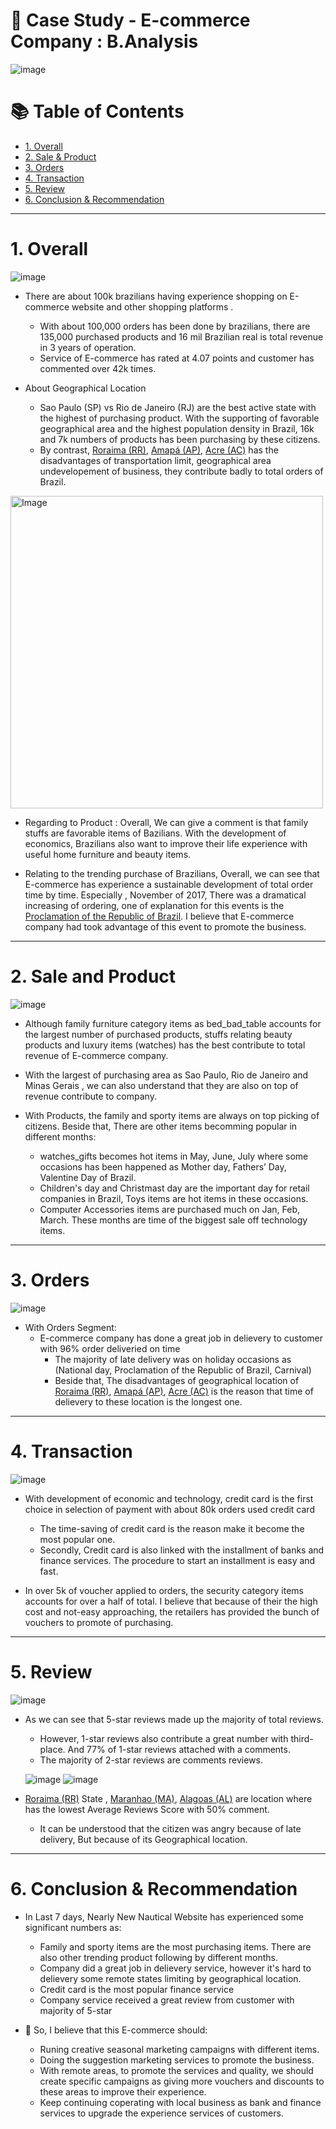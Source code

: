 # 🛒 Case Study - E-commerce Company : B.Analysis

![image](https://user-images.githubusercontent.com/101379141/202636791-a5d3ea55-74b8-4444-9f8f-618cbff68013.png)


# :books: Table of Contents <!-- omit in toc -->

- [1. Overall](#1-overall)
- [2. Sale & Product](#2-sale-and-product)
- [3. Orders](#3-orders)
- [4. Transaction](#4-transaction)
- [5. Review](#5-review)
- [6. Conclusion & Recommendation](#6-conclusion--recommendation)

---

# 1. Overall 

![image](https://user-images.githubusercontent.com/101379141/202949850-2abec1b3-48be-44e8-ae14-f5d2543fb51e.png)

- There are about 100k brazilians having experience shopping on E-commerce website and other shopping platforms .
  - With about 100,000 orders has been done by brazilians, there are 135,000 purchased products and 16 mil Brazilian real is total revenue in 3 years of operation.
  - Service of E-commerce has rated at 4.07 points and customer has commented over 42k times.

- About Geographical Location
  - Sao Paulo (SP) vs Rio de Janeiro (RJ) are the best active state with the highest of purchasing product. With the supporting of favorable geographical area and the highest population density in Brazil, 16k and  7k numbers of products has been purchasing by these citizens. 
  - By contrast, [Roraima (RR)](https://en.wikipedia.org/wiki/Roraima),  [Amapá (AP)](https://en.wikipedia.org/wiki/Amap%C3%A1), [Acre (AC)](https://en.wikipedia.org/wiki/Acre_(state)) has the disadvantages of transportation limit, geographical area undevelopement of business, they contribute badly to total orders of Brazil. 

<img src="https://user-images.githubusercontent.com/101379141/202946224-7a76252d-4a8a-4091-a0b4-3c97f7f89ee0.png" alt="Image" width="500" height="500">


- Regarding to Product : Overall, We can give a comment is that family stuffs are favorable items of Bazilians. With the development of economics, Brazilians also want to improve their life experience with useful home furniture and beauty items.

- Relating to the trending purchase of Brazilians, Overall, we can see that E-commerce has experience a sustainable development of total order time by time. Especially , November of 2017, There was a dramatical increasing of ordering, one of explanation for this events is the [Proclamation of the Republic of Brazil](https://en.wikipedia.org/wiki/Proclamation_of_the_Republic_(Brazil)). I believe that E-commerce company had took advantage of this event to promote the business. 

---

# 2. Sale and Product

![image](https://user-images.githubusercontent.com/101379141/202952679-2ebc44b9-5b08-4ea0-8695-f78631a77ba7.png)

- Although family furniture category items as bed_bad_table accounts for the largest number of purchased products, stuffs relating beauty products and luxury items (watches) has the best contribute to total revenue of E-commerce company.

- With the largest of purchasing area as Sao Paulo, Rio de Janeiro and Minas Gerais , we can also understand that they are also on top of revenue contribute to company.

- With Products, the family and sporty items are always on top picking of citizens. Beside that, There are other items becomming popular in different months:
  - watches_gifts becomes hot items in May, June, July where some occasions has been happened as Mother day, Fathers’ Day, Valentine Day of Brazil. 
  - Children's day and Christmast day are the important day for retail companies in Brazil, Toys items are hot items in these occasions.
  - Computer Accessories items are purchased much on Jan, Feb, March. These months are time of the biggest sale off technology items.

---

# 3. Orders

![image](https://user-images.githubusercontent.com/101379141/202964959-d0d17818-d914-4ebb-9d62-f8b25425006b.png)

- With Orders Segment:
  - E-commerce company has done a great job in delievery to customer with 96% order deliveried on time
    - The majority of late delivery was on holiday occasions as (National day, Proclamation of the Republic of Brazil, Carnival)
    - Beside that, The disadvantages of geographical location of [Roraima (RR)](https://en.wikipedia.org/wiki/Roraima), [Amapá (AP)](https://en.wikipedia.org/wiki/Amap%C3%A1),  [Acre (AC)](https://en.wikipedia.org/wiki/Acre_(state)) is the reason that time of delievery to these location is the longest one. 

--- 
# 4. Transaction

![image](https://user-images.githubusercontent.com/101379141/202966203-8c99e7f6-b7af-4205-90ba-103c6917dfdc.png)

- With development of economic and technology, credit card is the first choice in selection of payment with about 80k orders used credit card
  - The time-saving of credit card is the reason make it become the most popular one. 
  - Secondly, Credit card is also linked with the installment of banks and finance services. The procedure to start an installment is easy and fast.

- In over 5k of voucher applied to orders, the security category items accounts for over a half of total. I believe that because of their the high cost and not-easy approaching, the retailers has provided the bunch of vouchers to promote of purchasing.

--- 
# 5. Review 

![image](https://user-images.githubusercontent.com/101379141/203003218-4ae1b485-b58c-4dbc-8002-058f1d27256e.png)

- As we can see that 5-star reviews made up the majority of total reviews. 
  - However, 1-star reviews also contribute a great number with third-place. And 77% of 1-star reviews attached with a comments.
  - The majority of 2-star reviews are comments reviews.
    
   ![image](https://user-images.githubusercontent.com/101379141/202993651-1f461d5b-4c2d-487a-abbf-d010c1b4546f.png) ![image](https://user-images.githubusercontent.com/101379141/202994707-bd20c3f5-7d2a-469c-a86c-9b3003b92999.png)

  
- [Roraima (RR)](https://en.wikipedia.org/wiki/Roraima) State , [Maranhao (MA)](https://en.wikipedia.org/wiki/Maranh%C3%A3o), [Alagoas (AL)](https://en.wikipedia.org/wiki/Alagoas)  are location where has the lowest Average Reviews Score with 50% comment.
  - It can be understood that the citizen was angry because of late delivery, But because of its Geographical location.


--- 

# 6. Conclusion & Recommendation

- In Last 7 days, Nearly New Nautical Website has experienced some significant numbers as:
  - Family and sporty items are the most purchasing items. There are also other trending product following by different months.
  - Company did a great job in delievery service, however it's hard to delievery some remote states limiting by geographical location.
  - Credit card is the most popular finance service 
  - Company service received a great review from customer with majority of 5-star 



- 🚩 So, I believe that this E-commerce should:
  - Runing creative seasonal marketing campaigns with different items.
  - Doing the suggestion marketing services to promote the business.
  - With remote areas, to promote the services and quality, we should create specific campaigns as giving more vouchers and discounts to these areas to improve their experience.
  - Keep continuing coperating with local business as bank and finance services to upgrade the experience services of customers.
